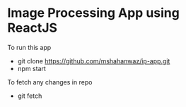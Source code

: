 # Image Processing App using ReactJS

To run this app
- git clone https://github.com/mshahanwaz/ip-app.git
- npm start

To fetch any changes in repo
- git fetch
